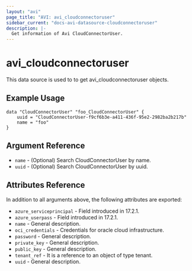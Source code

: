 ```yaml
---
layout: "avi"
page_title: "AVI: avi_cloudconnectoruser"
sidebar_current: "docs-avi-datasource-cloudconnectoruser"
description: |-
  Get information of Avi CloudConnectorUser.
---
```


# avi_cloudconnectoruser

This data source is used to to get avi_cloudconnectoruser objects.

## Example Usage

```hcl
data "CloudConnectorUser" "foo_CloudConnectorUser" {
    uuid = "CloudConnectorUser-f9cf6b3e-a411-436f-95e2-2982ba2b217b"
    name = "foo"
}
```

## Argument Reference

* `name` - (Optional) Search CloudConnectorUser by name.
* `uuid` - (Optional) Search CloudConnectorUser by uuid.

## Attributes Reference

In addition to all arguments above, the following attributes are exported:

* `azure_serviceprincipal` - Field introduced in 17.2.1.
* `azure_userpass` - Field introduced in 17.2.1.
* `name` - General description.
* `oci_credentials` - Credentials for oracle cloud infrastructure.
* `password` - General description.
* `private_key` - General description.
* `public_key` - General description.
* `tenant_ref` - It is a reference to an object of type tenant.
* `uuid` - General description.
